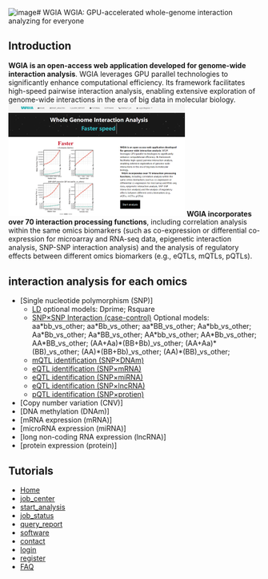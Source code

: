 ![image](https://github.com/user-attachments/assets/d79d857d-c741-44f8-900c-0d3ec03272a9)# WGIA
WGIA: GPU-accelerated whole-genome interaction analyzing for everyone

## Introduction
<strong>WGIA is an open-access web application developed for genome-wide interaction analysis</strong>. WGIA leverages GPU parallel technologies to significantly enhance computational efficiency. Its framework facilitates high-speed pairwise interaction analysis, enabling extensive exploration of genome-wide interactions in the era of big data in molecular biology.<br>
<img src="/dblogo/index/2.png" style="max-width: 70%; display: inline-block;" data-target="animated-image.originalImage">
<strong>WGIA incorporates over 70 interaction processing functions</strong>, including correlation analysis within the same omics biomarkers (such as co-expression or differential co-expression for microarray and RNA-seq data, epigenetic interaction analysis, SNP-SNP interaction analysis) and the analysis of regulatory effects between different omics biomarkers (e.g., eQTLs, mQTLs, pQTLs).

## interaction analysis for each omics
- [Single nucleotide polymorphism (SNP)]
    - [LD](http://gpu.zjwm.cc/wgia/index.php/Index/job_center?AnalysisId=SNP_SNP_LD)
      optional models: Dprime; Rsquare
    - [SNP×SNP Interaction (case-control)](http://gpu.zjwm.cc/wgia/index.php/Index/job_center?AnalysisId=SNP_SNP_Diff)
      Optional models: aa\*bb_vs_other; aa\*Bb_vs_other; aa\*BB_vs_other; Aa\*bb_vs_other; Aa\*Bb_vs_other; Aa\*BB_vs_other; AA\*bb_vs_other; AA\*Bb_vs_other; AA\*BB_vs_other; (AA+Aa)\*(BB+Bb)_vs_other; (AA+Aa)\*(BB)_vs_other; (AA)\*(BB+Bb)_vs_other; (AA)\*(BB)_vs_other; 
    - [mQTL identification (SNP×DNAm)](http://gpu.zjwm.cc/wgia/index.php/Index/job_center?AnalysisId=SNP_DNAm)
    - [eQTL identification (SNP×mRNA)](http://gpu.zjwm.cc/wgia/index.php/Index/job_center?AnalysisId=SNP_mRNA)
    - [eQTL identification (SNP×miRNA)](http://gpu.zjwm.cc/wgia/index.php/Index/job_center?AnalysisId=SNP_microRNA)
    - [eQTL identification (SNP×lncRNA)](http://gpu.zjwm.cc/wgia/index.php/Index/job_center?AnalysisId=SNP_lncRNA)
    - [pQTL identification (SNP×protien)](http://gpu.zjwm.cc/wgia/index.php/Index/job_center?AnalysisId=SNP_Protein)
- [Copy number variation (CNV)]
- [DNA methylation (DNAm)]
- [mRNA expression (mRNA)]
- [microRNA expression (miRNA)]
- [long non-coding RNA expression (lncRNA)]
- [protein expression (protein)]

## Tutorials
- [Home](http://gpu.zjwm.cc/wgia/index.php/Index/tutorial#tab2)
- [job_center](http://gpu.zjwm.cc/wgia/index.php/Index/tutorial#tab3)
- [start_analysis](http://gpu.zjwm.cc/wgia/index.php/Index/tutorial#tab4)
- [job_status](http://gpu.zjwm.cc/wgia/index.php/Index/tutorial#tab5)
- [query_report](http://gpu.zjwm.cc/wgia/index.php/Index/tutorial#tab6)
- [software](http://gpu.zjwm.cc/wgia/index.php/Index/tutorial#tab7)
- [contact](http://gpu.zjwm.cc/wgia/index.php/Index/tutorial#tab8)
- [login](http://gpu.zjwm.cc/wgia/index.php/Index/tutorial#tab9)
- [register](http://gpu.zjwm.cc/wgia/index.php/Index/tutorial#tab10)
- [FAQ](http://gpu.zjwm.cc/wgia/index.php/Index/tutorial#tab5)

